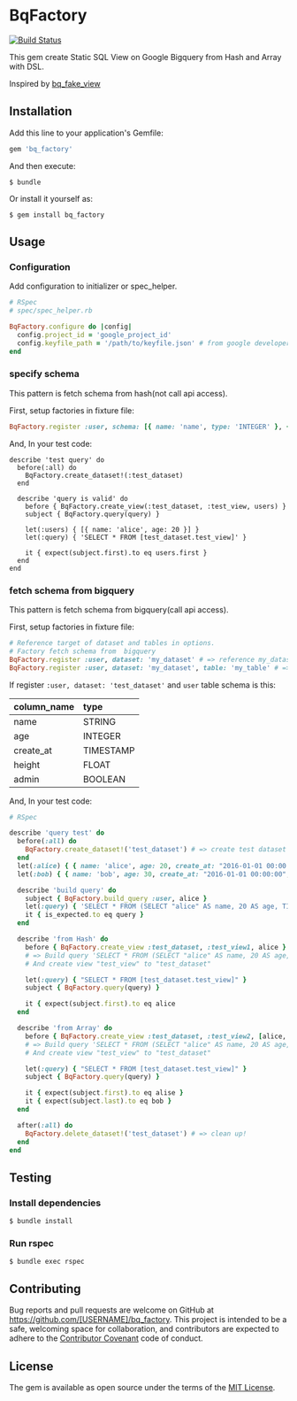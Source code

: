 # BqFactory

[![Build Status](https://travis-ci.org/yuemori/bq_factory.svg?branch=master)](https://travis-ci.org/yuemori/bq_factory)

This gem create Static SQL View on Google Bigquery from Hash and Array with DSL.

Inspired by [bq_fake_view](https://github.com/joker1007/bq_fake_view)

## Installation

Add this line to your application's Gemfile:

```ruby
gem 'bq_factory'
```

And then execute:

    $ bundle

Or install it yourself as:

    $ gem install bq_factory

## Usage

### Configuration

Add configuration to initializer or spec_helper.

```ruby
# RSpec
# spec/spec_helper.rb

BqFactory.configure do |config|
  config.project_id = 'google_project_id'
  config.keyfile_path = '/path/to/keyfile.json' # from google developer console
end
```

### specify schema

This pattern is fetch schema from hash(not call api access).

First, setup factories in fixture file:

```ruby
BqFactory.register :user, schema: [{ name: 'name', type: 'INTEGER' }, { name: 'age', type: 'INTEGER' }]
```

And, In your test code:

```
describe 'test query' do
  before(:all) do
    BqFactory.create_dataset!(:test_dataset)
  end

  describe 'query is valid' do
    before { BqFactory.create_view(:test_dataset, :test_view, users) }
    subject { BqFactory.query(query) }

    let(:users) { [{ name: 'alice', age: 20 }] }
    let(:query) { 'SELECT * FROM [test_dataset.test_view]' }

    it { expect(subject.first).to eq users.first }
  end
end
```

### fetch schema from bigquery

This pattern is fetch schema from bigquery(call api access).

First, setup factories in fixture file:

```ruby
# Reference target of dataset and tables in options.
# Factory fetch schema from  bigquery
BqFactory.register :user, dataset: 'my_dataset' # => reference my_dataset.user table
BqFactory.register :user, dataset: 'my_dataset', table: 'my_table' # => reference my_dataset.my_table
```

If register `:user, dataset: 'test_dataset'` and `user` table schema is this:

|column_name|type|
|:----|:----|
|name|STRING|
|age|INTEGER|
|create_at|TIMESTAMP|
|height|FLOAT|
|admin|BOOLEAN|

And, In your test code:

```ruby
# RSpec

describe 'query test' do
  before(:all) do
    BqFactory.create_dataset!('test_dataset') # => create test dataset
  end
  let(:alice) { { name: 'alice', age: 20, create_at: "2016-01-01 00:00:00", height: 150.1, admin: true } }
  let(:bob) { { name: 'bob', age: 30, create_at: "2016-01-01 00:00:00", height: 170.1, admin: false } }

  describe 'build query' do
    subject { BqFactory.build_query :user, alice }
    let(:query) { 'SELECT * FROM (SELECT "alice" AS name, 20 AS age, TIMESTAMP("2016-01-01 00:00:00") AS create_at, 150.1 AS height, true AS admin )' }
    it { is_expected.to eq query }
  end

  describe 'from Hash' do
    before { BqFactory.create_view :test_dataset, :test_view1, alice }
    # => Build query 'SELECT * FROM (SELECT "alice" AS name, 20 AS age, TIMESTAMP("2016-01-01 00:00:00") AS create_at, 150.1 AS height, true AS admin )'
    # And create view "test_view" to "test_dataset"

    let(:query) { "SELECT * FROM [test_dataset.test_view]" }
    subject { BqFactory.query(query) }

    it { expect(subject.first).to eq alice
  end

  describe 'from Array' do
    before { BqFactory.create_view :test_dataset, :test_view2, [alice, bob] }
    # => Build query 'SELECT * FROM (SELECT "alice" AS name, 20 AS age, TIMESTAMP("2016-01-01 00:00:00") AS create_at, 150.1 AS height, true AS admin ), (SELECT "bob" AS name, 30 AS age, TIMESTAMP("2016-01-01 00:00:00") AS create_at, 170.1 AS height, false AS admafterin)'
    # And create view "test_view" to "test_dataset"

    let(:query) { "SELECT * FROM [test_dataset.test_view]" }
    subject { BqFactory.query(query) }

    it { expect(subject.first).to eq alise }
    it { expect(subject.last).to eq bob }
  end

  after(:all) do
    BqFactory.delete_dataset!('test_dataset') # => clean up!
  end
end
```

## Testing

### Install dependencies

```shell
$ bundle install
```

### Run rspec

```shell
$ bundle exec rspec
```

## Contributing

Bug reports and pull requests are welcome on GitHub at https://github.com/[USERNAME]/bq_factory. This project is intended to be a safe, welcoming space for collaboration, and contributors are expected to adhere to the [Contributor Covenant](contributor-covenant.org) code of conduct.


## License

The gem is available as open source under the terms of the [MIT License](http://opensource.org/licenses/MIT).

